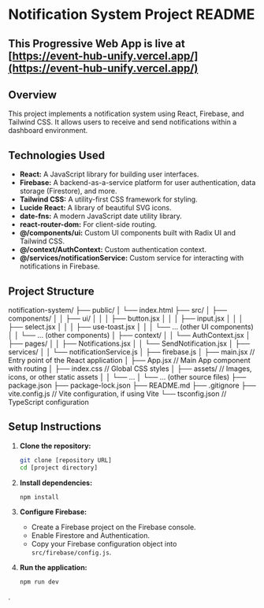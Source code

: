 # Notification System Project README

## This Progressive Web App is live at [https://event-hub-unify.vercel.app/](https://event-hub-unify.vercel.app/)

## Overview

This project implements a notification system using React, Firebase, and Tailwind CSS. It allows users to receive and send notifications within a dashboard environment.

## Technologies Used

* **React:** A JavaScript library for building user interfaces.
* **Firebase:** A backend-as-a-service platform for user authentication, data storage (Firestore), and more.
* **Tailwind CSS:** A utility-first CSS framework for styling.
* **Lucide React:** A library of beautiful SVG icons.
* **date-fns:** A modern JavaScript date utility library.
* **react-router-dom:** For client-side routing.
* **@/components/ui:** Custom UI components built with Radix UI and Tailwind CSS.
* **@/context/AuthContext:** Custom authentication context.
* **@/services/notificationService:** Custom service for interacting with notifications in Firebase.

## Project Structure

notification-system/
├── public/
│   └── index.html
├── src/
│   ├── components/
│   │   ├── ui/
│   │   │   ├── button.jsx
│   │   │   ├── input.jsx
│   │   │   ├── select.jsx
│   │   │   ├── use-toast.jsx
│   │   │   └── ... (other UI components)
│   │   └── ... (other components)
│   ├── context/
│   │   └── AuthContext.jsx
│   ├── pages/
│   │   ├── Notifications.jsx
│   │   └── SendNotification.jsx
│   ├── services/
│   │   └── notificationService.js
│   ├── firebase.js
│   ├── main.jsx          // Entry point of the React application
│   ├── App.jsx           // Main App component with routing
│   ├── index.css         // Global CSS styles
│   ├── assets/           // Images, icons, or other static assets
│   │   └── ...
│   └── ... (other source files)
├── package.json
├── package-lock.json
├── README.md
├── .gitignore
├── vite.config.js       // Vite configuration, if using Vite
└── tsconfig.json      // TypeScript configuration


## Setup Instructions

1.  **Clone the repository:**

    ```bash
    git clone [repository URL]
    cd [project directory]
    ```

2.  **Install dependencies:**

    ```bash
    npm install
    ```

3.  **Configure Firebase:**

    * Create a Firebase project on the Firebase console.
    * Enable Firestore and Authentication.
    * Copy your Firebase configuration object into `src/firebase/config.js`.

4.  **Run the application:**

    ```bash
    npm run dev
    ```

.


